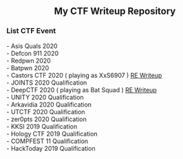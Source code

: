 <h2 align="center">My CTF Writeup Repository</h2>

<h3>List CTF Event</h3>
- Asis Quals 2020<br>
- Defcon 911 2020<br>
- Redpwn 2020<br>
- Batpwn 2020<br>
- Castors CTF 2020 ( playing as XxS6907 ) <a href="https://medium.com/@ret2ex/reverse-engineering-castors-ctf-2020-b80ce7a4670">RE Writeup</a><br> 
- JOINTS 2020 Qualification<br>
- DeepCTF 2020 ( playing as Bat Squad ) <a href="https://medium.com/@ret2ex/reverse-engineering-deep-ctf-2020-ac9e83aa266d">RE Writeup</a><br> 
- UNITY 2020 Qualification<br>
- Arkavidia 2020 Qualification<br>
- UTCTF 2020 Qualification<br>
- zer0pts 2020 Qualification<br>
- KKSI 2019 Qualification<br>
- Hology CTF 2019 Qualification<br>
- COMPFEST 11 Qualification<br>
- HackToday 2019 Qualification<br>
